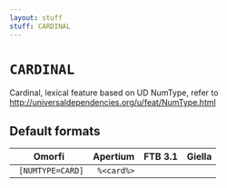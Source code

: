 ```yaml
---
layout: stuff
stuff: CARDINAL
---
```

# ` CARDINAL `

Cardinal, lexical feature based on UD NumType, refer to http://universaldependencies.org/u/feat/NumType.html

## Default formats
| Omorfi | Apertium | FTB 3.1 | Giella |
|:------:|:--------:|:-------:|:------:|
| ` [NUMTYPE=CARD]` | ` %<card%>` | ` ` | ` `  |
